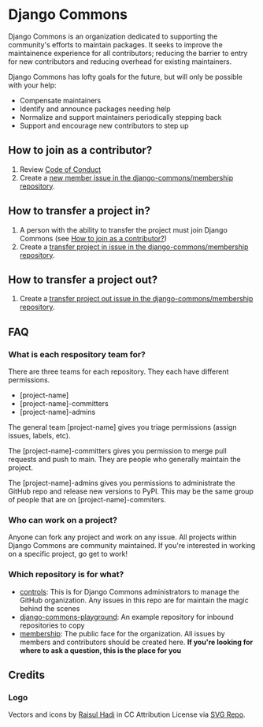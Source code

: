 # Django Commons

Django Commons is an organization dedicated to supporting the
community's efforts to maintain packages. It seeks to improve the
maintainence experience for all contributors; reducing the barrier
to entry for new contributors and reducing overhead for existing
maintainers.

Django Commons has lofty goals for the future, but will only be
possible with your help:

- Compensate maintainers
- Identify and announce packages needing help
- Normalize and support maintainers periodically stepping back
- Support and encourage new contributors to step up

## How to join as a contributor?

1. Review [Code of Conduct](https://github.com/django-commons/membership/blob/main/CODE_OF_CONDUCT.md) 
2. Create a [new member issue in the django-commons/membership repository](https://github.com/django-commons/membership/issues/new/choose).

## How to transfer a project in?

1. A person with the ability to transfer the project must join Django Commons (see [How to join as a contributor?](https://github.com/django-commons#how-to-join-as-a-contributor))
2. Create a [transfer project in issue in the django-commons/membership repository](https://github.com/django-commons/membership/issues/new/choose).

## How to transfer a project out?

1. Create a [transfer project out issue in the django-commons/membership repository](https://github.com/django-commons/membership/issues/new/choose).

## FAQ

### What is each respository team for?

There are three teams for each repository. They each have different
permissions.

- [project-name]
- [project-name]-committers
- [project-name]-admins

The general team [project-name] gives you triage permissions (assign issues, labels, etc).

The [project-name]-committers gives you permission to merge pull requests and push to main.
They are people who generally maintain the project.

The [project-name]-admins gives you permissions to administrate the GitHub repo and release new versions to PyPI.
This may be the same group of people that are on [project-name]-commiters.

### Who can work on a project?

Anyone can fork any project and work on any issue. All projects within Django Commons are community
maintained. If you're interested in working on a specific project, go get to work!

### Which repository is for what?

- [controls](https://github.com/django-commons/controls): This is for Django Commons administrators
  to manage the GitHub organization. Any issues in this repo are for maintain the magic behind the scenes
- [django-commons-playground](https://github.com/orgs/django-commons/teams/django-community-playground): An example repository for inbound repositories to copy
- [membership](https://github.com/django-commons/membership): The public face for the organization. All issues by members and contributors should be created
  here. **If you're looking for where to ask a question, this is the place for you**

## Credits

### Logo

Vectors and icons by [Raisul Hadi](https://dribbble.com/Broc_Simp?ref=svgrepo.com) in CC Attribution License via [SVG Repo](https://www.svgrepo.com/).
